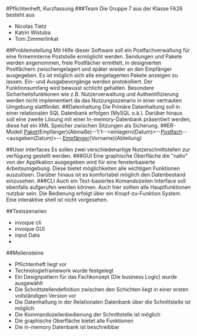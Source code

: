 #Pflichtenheft, Kurzfassung
###Team
Die Gruppe 7 aus der Klasse FA26 besteht aus
* Nicolas Tietz
* Katrin Wistuba
* Tom Zimmerlinkat

##Problemstellung
Mit Hilfe dieser Software soll ein Postfachverwaltung für eine firmeninterne Poststelle ermöglicht werden. Sendungen und Pakete werden angenommen, freie Postfächer ermittelt, in designierten Postfächern zwischengelagert und später wieder an den Empfänger ausgegeben. Es ist möglich sich alle eingelagerten Pakete anzeigen zu lassen. Ein- und Ausgabevorgänge werden protokolliert.
Der Funktionsumfang wird bewusst schlicht gehalten. Besondere Sicherheitsfunktionen wie z.B. Nutzerverwaltung und Authentifizierung werden nicht implementiert da das Nutzungsszenario in einer vertrauten Umgebung stattfindet.
##Datenhaltung
Die Primäre Datenhaltung soll in einer relationalen SQL Datenbank erfolgen (MySQL o.ä.).
Darüber hinaus soll eine zweite Lösung mit einer In-memory-Datenbank präsentiert werden, diese hat ein XML Speicher zwischen Sitzungen als Sicherung.
##ER-Modell
[Paket](Absender)(Empfänger)(Abmaße)--1:1--<einlagern(Datum)>--[Postfach](name)--<ausgeben(Datum)>-- [Empfänger](Name)(Vorname)(Abteilung)

##User interfaces
Es sollen zwei verschiedenartige Nutzerschnittstellen zur verfügung gestellt werden.
###GUI
Eine graphische Oberfläche die "nativ" von der Applikation ausgegeben wird für eine fensterbasierte Arbeitsumgebung. Diese bietet möglichkeiten alle wichtigen Funktionen auszulösen. Darüber hinaus ist es komfortabel möglich den Datenbestand einzusehen.
###CLI
Auch ein Text-basiertes Komandozeilen Interface soll ebenfalls aufgerufen werden können. Auch hier sollten alle Hauptfunktionen nutzbar sein. Die Bedienung erfolgt über ein  Knopf-zu-Funktion System. Eine interaktive shell ist nicht vorgesehen.

##Testszenarien
* invoque cli
* invoque GUI
* input Data
* 
##Meilensteine
* Pflichtenheft liegt vor
* Technologieframework wurde festgelegt
* Ein Designpattern für das Fachkonzept (Die business Logic) wurde ausgewählt
* Die Schnittstellendefinition zwischen den Schichten liegt in einer ersten vollständigen Version vor
* Die Datenhaltung in der Relationalen Datenbank über die Schnittstelle ist möglich
* Die Kommandozeilenbedienung der Schnittstelle ist möglich
* Die graphische Oberfläche bietet alle Funktionen
* Die in-memory Datenbank ist beschreibbar
